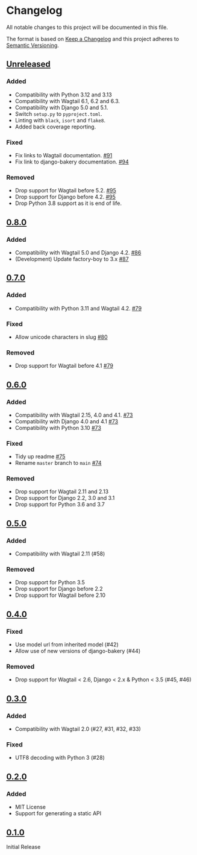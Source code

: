 # Changelog

All notable changes to this project will be documented in this file.

The format is based on [Keep a Changelog](http://keepachangelog.com/en/1.0.0/)
and this project adheres to [Semantic Versioning](http://semver.org/spec/v2.0.0.html).

## [Unreleased](https://github.com/wagtail-nest/wagtail-bakery/compare/0.8.0...HEAD)

### Added

- Compatibility with Python 3.12 and 3.13
- Compatibility with Wagtail 6.1, 6.2 and 6.3.
- Compatibility with Django 5.0 and 5.1.
- Switch `setup.py` to `pyproject.toml`.
- Linting with `black`, `isort` and `flake8`.
- Added back coverage reporting.

### Fixed

- Fix links to Wagtail documentation. [#91](https://github.com/wagtail-nest/wagtail-bakery/pull/91)
- Fix link to django-bakery documentation. [#94](https://github.com/wagtail-nest/wagtail-bakery/pull/94)

### Removed

- Drop support for Wagtail before 5.2. [#95](https://github.com/wagtail-nest/wagtail-bakery/pull/95)
- Drop support for Django before 4.2. [#95](https://github.com/wagtail-nest/wagtail-bakery/pull/95)
- Drop Python 3.8 support as it is end of life.

## [0.8.0](https://github.com/wagtail-nest/wagtail-bakery/compare/0.7.0...0.8.0)

### Added

- Compatibility with Wagtail 5.0 and Django 4.2. [#86](https://github.com/wagtail-nest/wagtail-bakery/pull/86)
- (Development) Update factory-boy to 3.x [#87](https://github.com/wagtail-nest/wagtail-bakery/pull/87)

## [0.7.0](https://github.com/wagtail-nest/wagtail-bakery/compare/0.6.0...0.7.0)

### Added

- Compatibility with Python 3.11 and Wagtail 4.2. [#79](https://github.com/wagtail/wagtail-bakery/pull/79)

### Fixed

- Allow unicode characters in slug [#80](https://github.com/wagtail-nest/wagtail-bakery/pull/80)

### Removed

- Drop support for Wagtail before 4.1 [#79](https://github.com/wagtail/wagtail-bakery/pull/79)

## [0.6.0](https://github.com/wagtail-nest/wagtail-bakery/compare/0.5.0...0.6.0)

### Added

- Compatibility with Wagtail 2.15, 4.0 and 4.1. [#73](https://github.com/wagtail-nest/wagtail-bakery/pull/73)
- Compatibility with Django 4.0 and 4.1 [#73](https://github.com/wagtail-nest/wagtail-bakery/pull/73)
- Compatibility with Python 3.10 [#73](https://github.com/wagtail-nest/wagtail-bakery/pull/73)

### Fixed

- Tidy up readme [#75](https://github.com/wagtail-nest/wagtail-bakery/pull/75)
- Rename `master` branch to `main` [#74](https://github.com/wagtail-nest/wagtail-bakery/issues/74)

### Removed

- Drop support for Wagtail 2.11 and 2.13
- Drop support for Django 2.2, 3.0 and 3.1
- Drop support for Python 3.6 and 3.7

## [0.5.0](https://github.com/wagtail-nest/wagtail-bakery/compare/0.4.0...0.5.0)

### Added

- Compatibility with Wagtail 2.11 (#58)

### Removed

- Drop support for Python 3.5
- Drop support for Django before 2.2
- Drop support for Wagtail before 2.10

## [0.4.0](https://github.com/wagtail-nest/wagtail-bakery/compare/0.3.0...0.4.0)

### Fixed

- Use model url from inherited model (#42)
- Allow use of new versions of django-bakery (#44)

### Removed

- Drop support for Wagtail < 2.6, Django < 2.x & Python < 3.5 (#45, #46)

## [0.3.0](https://github.com/wagtail-nest/wagtail-bakery/compare/0.2.0...0.3.0)

### Added

- Compatibility with Wagtail 2.0 (#27, #31, #32, #33)

### Fixed

- UTF8 decoding with Python 3 (#28)

## [0.2.0](https://github.com/wagtail-nest/wagtail-bakery/compare/0.1.0...0.2.0)

### Added

- MIT License
- Support for generating a static API

## [0.1.0](https://github.com/wagtail-nest/wagtail-bakery/compare/8ad37f6a733699c339bd50a965cc1b0387898205...0.1.0)

Initial Release
